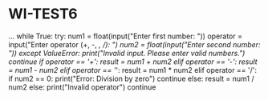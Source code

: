 # WI-TEST6
 ...
while True:
    try:
        num1 = float(input("Enter first number: "))
        operator = input("Enter operator (+, -, *, /): ")
        num2 = float(input("Enter second number: "))
    except ValueError:
        print("Invalid input. Please enter valid numbers.")
        continue
if operator == '+':
    result = num1 + num2
elif operator == '-':
    result = num1 - num2
elif operator == '*':
    result = num1 * num2
elif operator == '/':
    if num2 == 0:
        print("Error: Division by zero")
        continue
    else:
        result = num1 / num2
else:
    print("Invalid operator")
    continue
